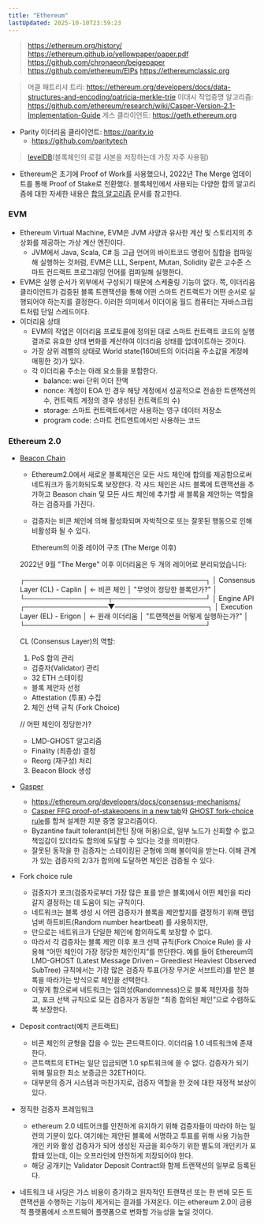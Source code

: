 ```yaml
---
title: "Ethereum"
lastUpdated: 2025-10-10T23:59:23
---
```


> <https://ethereum.org/history/>
> <https://ethereum.github.io/yellowpaper/paper.pdf>
> <https://github.com/chronaeon/beigepaper>
> <https://github.com/ethereum/EIPs>
> <https://ethereumclassic.org>

> 머클 패트리샤 트리: <https://ethereum.org/developers/docs/data-structures-and-encoding/patricia-merkle-trie>
> 이대시 작업증명 알고리즘: <https://github.com/ethereum/research/wiki/Casper-Version-2.1-Implementation-Guide>
> 게스 클라이언트: <https://geth.ethereum.org>

- Parity 이더리움 클라이언트: <https://parity.io>
  - <https://github.com/paritytech>

> [levelDB](https://github.com/google/leveldb)(블록체인의 로컬 사본을 저장하는데 가장 자주 사용됨)

- Ethereum은 초기에 Proof of Work를 사용했으나, 2022년 The Merge 업데이트를 통해 Proof of Stake로 전환했다. 블록체인에서 사용되는 다양한 합의 알고리즘에 대한 자세한 내용은 [합의 알고리즘](./합의%20알고리즘.md) 문서를 참고한다.

### EVM

- Ethereum Virtual Machine, EVM은 JVM 사양과 유사한 계산 및 스토리지의 추상화를 제공하는 가상 계산 엔진이다.
  - JVM에서 Java, Scala, C# 등 고급 언어의 바이트코드 명령어 집합을 컴파일해 실행하는 것처럼, EVM은 LLL, Serpent, Mutan, Solidity 같은 고수준 스마트 컨드랙트 프로그래밍 언어를 컴파일해 실행한다.
- EVM은 실행 순서가 외부에서 구성되기 때문에 스케줄링 기능이 없다. 쯕, 이더리움 클라이언트가 검증된 블록 트랜잭션을 통해 어떤 스마트 컨트랙트가 어떤 순서로 실행되어야 하는지를 결정한다. 이러한 의미에서 이더이움 월드 컴퓨터는 자바스크립트처럼 단일 스레드이다.
- 이더리움 상태
  - EVM의 작업은 이더리움 프로토콜에 정의된 대로 스마트 컨트랙트 코드의 실행 결과로 유효한 상태 변화를 계산하여 이더리움 상태를 업데이트하는 것이다.
  - 가장 상위 레벨의 상태로 World state(160비트의 이더리움 주소값을 계정에 매핑한 것)가 있다.
  - 각 이더리움 주소는 아래 요소들을 포함한다.
    - balance: wei 단위 이더 잔액
    - nonce: 계정이 EOA 인 경우 해당 계정에서 성공적으로 전송한 트랜잭션의 수, 컨트랙트 계정의 경우 생성된 컨트랙트의 수)
    - storage: 스마트 컨트랙트에서만 사용하는 영구 데이터 저장소
    - program code: 스마트 컨트엔트에서만 사용하는 코드

### Ethereum 2.0

- [Beacon Chain](https://ethereum.org/roadmap/beacon-chain/)
  - Ethereum2.0에서 새로운 블록체인은 모든 샤드 체인에 합의를 제공함으로써 네트워크가 동기화되도록 보장한다. 각 샤드 체인은 샤드 블록에 트랜잭션을 추가하고 Beason chain 및 모든 샤드 체인에 추가할 새 블록을 제안하는 역할을 하는 검증자를 가진다.
  - 검증자는 비콘 체인에 의해 활성화되며 자박적으로 또는 잘못된 행동으로 인해 비활성화 될 수 있다.

    Ethereum의 이중 레이어 구조 (The Merge 이후)

  2022년 9월 "The Merge" 이후 이더리움은 두 개의 레이어로 분리되었습니다:

  ┌─────────────────────────────────────┐
  │   Consensus Layer (CL) - Caplin     │  ← 비콘 체인
  │   "무엇이 정당한 블록인가?"         │
  └─────────────────┬───────────────────┘
                    │ Engine API
  ┌─────────────────▼───────────────────┐
  │   Execution Layer (EL) - Erigon     │  ← 원래 이더리움
  │   "트랜잭션을 어떻게 실행하는가?"   │
  └─────────────────────────────────────┘

  CL (Consensus Layer)의 역할:

  1. PoS 합의 관리

  - 검증자(Validator) 관리
  - 32 ETH 스테이킹
  - 블록 제안자 선정
  - Attestation (투표) 수집

  2. 체인 선택 규칙 (Fork Choice)

  // 어떤 체인이 정당한가?
  - LMD-GHOST 알고리즘
  - Finality (최종성) 결정
  - Reorg (재구성) 처리

  3. Beacon Block 생성

- [Gasper](https://ethereum.org/developers/docs/consensus-mechanisms/pos/gasper/)
  - <https://ethereum.org/developers/docs/consensus-mechanisms/>
  - [Casper FFG proof-of-stakeopens in a new tab](https://arxiv.org/abs/1710.09437)와 [GHOST fork-choice rule](https://arxiv.org/abs/2003.03052)를 합쳐 설계한 지분 증명 알고리즘이다.
  - Byzantine fault tolerant(비잔틴 장애 허용)으로, 일부 노드가 신회할 수 없고 책임감이 있더라도 합의에 도달할 수 있다는 것을 의미한다.
  - 잘못된 동작을 한 검증자는 스테이킹된 균형에 의해 불이익을 받는다. 이해 관계가 있는 검증자의 2/3가 합의에 도달하면 체인은 검증될 수 있다.

- Fork choice rule
  - 검증자가 포크(검증자로부터 가장 많은 표를 받은 블록)에서 어떤 체인을 따라갈지 결정하는 데 도움이 되는 규칙이다.
  - 네트워크는 블록 생성 시 어떤 검증자가 블록을 제안할지를 결정하기 위해 랜덤 넘버 하트비트(Random number heartbeat) 를 사용하지만,
  - 만으로는 네트워크가 단일한 체인에 합의하도록 보장할 수 없다.
  - 따라서 각 검증자는 블록 제안 이후 포크 선택 규칙(Fork Choice Rule) 을 사용해 “어떤 체인이 가장 정당한 체인인지”를 판단한다. 예를 들어 Ethereum의 LMD-GHOST (Latest Message Driven – Greediest Heaviest Observed SubTree) 규칙에서는 가장 많은 검증자 투표(가장 무거운 서브트리)를 받은 블록을 따라가는 방식으로 체인을 선택한다.
  - 이렇게 함으로써 네트워크는 임의성(Randomness)으로 블록 제안자를 정하고, 포크 선택 규칙으로 모든 검증자가 동일한 “최종 합의된 체인”으로 수렴하도록 보장한다.

- Deposit contract(예치 콘트랙트)
  - 비콘 체인의 균형을 잡을 수 있는 콘드랙트이다. 이더리움 1.0 네트워크에 존재한다.
  - 콘트랙트의 ETH는 일단 입금되면 1.0 sp트워크에 쓸 수 없다. 검증자가 되기 위해 필요한 최소 보증금은 32ETH이다.
  - 대부분의 증거 시스템과 마찬가지로, 검증자 역할을 한 것에 대한 재정적 보상이 있다.

- 정직한 검증자 프레임워크
  - ethereum 2.0 네트어크를 안전하게 유지하기 위해 검증자들이 따라야 하는 일련의 기분이 있다. 여기에는 제안된 블록에 서명하고 투표를 위해 사용 가능한 개인 키와 활성 검증자가 되어 생성된 자금을 회수하기 위한 별도의 개인키가 포함돼 있는데, 이는 오프라인에 안전하게 저장되어야 한다.
  - 해당 공개키는 Validator Deposit Contract와 함께 트랜잭션의 일부로 등록된다.

- 네트워크 내 샤딩은 가스 비용이 증가하고 원자적인 트랜잭션 또는 한 번에 모든 트랜잭션을 수행하는 기능이 제거되는 결과를 가져온다. 이는 ethereum 2.0이 금용적 플랫폼에서 소프트웨어 플랫폼으로 변화할 가능성을 높일 것이다.
